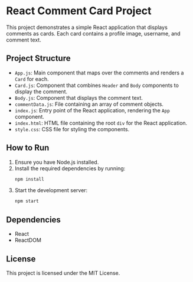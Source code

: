 
# React Comment Card Project

This project demonstrates a simple React application that displays comments as cards. Each card contains a profile image, username, and comment text.

## Project Structure

- `App.js`: Main component that maps over the comments and renders a `Card` for each.
- `Card.js`: Component that combines `Header` and `Body` components to display the comment.
- `Body.js`: Component that displays the comment text.
- `commentData.js`: File containing an array of comment objects.
- `index.js`: Entry point of the React application, rendering the `App` component.
- `index.html`: HTML file containing the root `div` for the React application.
- `style.css`: CSS file for styling the components.

## How to Run

1. Ensure you have Node.js installed.
2. Install the required dependencies by running:
   ```bash
   npm install
   ```
3. Start the development server:
   ```bash
   npm start
   ```

## Dependencies

- React
- ReactDOM

## License

This project is licensed under the MIT License.
